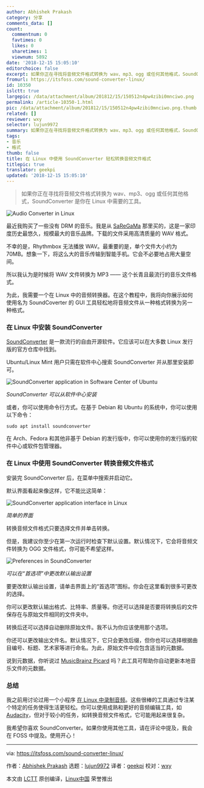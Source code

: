 ```yaml
---
author: Abhishek Prakash
category: 分享
comments_data: []
count:
  commentnum: 0
  favtimes: 0
  likes: 0
  sharetimes: 1
  viewnum: 5892
date: '2018-12-15 15:05:10'
editorchoice: false
excerpt: 如果你正在寻找将音频文件格式转换为 wav、mp3、ogg 或任何其他格式，SoundConverter 是你在 Linux 中需要的工具。
fromurl: https://itsfoss.com/sound-converter-linux/
id: 10350
islctt: true
largepic: /data/attachment/album/201812/15/150512n4pw4zibi0mnciwo.png
permalink: /article-10350-1.html
pic: /data/attachment/album/201812/15/150512n4pw4zibi0mnciwo.png.thumb.jpg
related: []
reviewer: wxy
selector: lujun9972
summary: 如果你正在寻找将音频文件格式转换为 wav、mp3、ogg 或任何其他格式，SoundConverter 是你在 Linux 中需要的工具。
tags:
- 音乐
- 格式
thumb: false
title: 在 Linux 中使用 SoundConverter 轻松转换音频文件格式
titlepic: true
translator: geekpi
updated: '2018-12-15 15:05:10'
---
```



> 
> 如果你正在寻找将音频文件格式转换为 wav、mp3、ogg 或任何其他格式，SoundConverter 是你在 Linux 中需要的工具。
> 
> 
> 


![Audio Converter in Linux](/data/attachment/album/201812/15/150512n4pw4zibi0mnciwo.png)


最近我购买了一些没有 DRM 的音乐。我是从 [SaReGaMa](https://en.wikipedia.org/wiki/Saregama) 那里买的，这是一家印度历史最悠久，规模最大的音乐品牌。下载的文件采用高清质量的 WAV 格式。


不幸的是，Rhythmbox 无法播放 WAV。最重要的是，单个文件大小约为 70MB。想象一下，将这么大的音乐传输到智能手机。它会不必要地占用大量空间。


所以我认为是时候将 WAV 文件转换为 MP3 —— 这个长青且最流行的音乐文件格式。


为此，我需要一个在 Linux 中的音频转换器。在这个教程中，我将向你展示如何使用名为 SoundCoverter 的 GUI 工具轻松地将音频文件从一种格式转换为另一种格式。


### 在 Linux 中安装 SoundConverter


[SoundConverter](http://soundconverter.org/) 是一款流行的自由开源软件。它应该可以在大多数 Linux 发行版的官方仓库中找到。


Ubuntu/Linux Mint 用户只需在软件中心搜索 SoundConverter 并从那里安装即可。


![SoundConverter application in Software Center of Ubuntu](/data/attachment/album/201812/15/150513ulebo0bf63e3e9wf.png)


*SoundConverter 可以从软件中心安装*


或者，你可以使用命令行方式。在基于 Debian 和 Ubuntu 的系统中，你可以使用以下命令：



```
sudo apt install soundconverter
```

在 Arch、Fedora 和其他非基于 Debian 的发行版中，你可以使用你的发行版的软件中心或软件包管理器。


### 在 Linux 中使用 SoundConverter 转换音频文件格式


安装完 SoundConverter 后，在菜单中搜索并启动它。


默认界面看起来像这样，它不能比这简单：


![SoundConverter application interface in Linux](/data/attachment/album/201812/15/150515yihi5tiigt5kodd5.jpg)


*简单的界面*


转换音频文件格式只要选择文件并单击转换。


但是，我建议你至少在第一次运行时检查下默认设置。默认情况下，它会将音频文件转换为 OGG 文件格式，你可能不希望这样。


![Preferences in SoundConverter](/data/attachment/album/201812/15/150516l15c52135c5szy5z.jpg)


*可以在“首选项”中更改默认输出设置*


要更改默认输出设置，请单击界面上的“首选项”图标。你会在这里看到很多可更改的选择。


你可以更改默认输出格式、比特率、质量等。你还可以选择是否要将转换后的文件保存在与原始文件相同的文件夹中。


转换后还可以选择自动删除原始文件。我不认为你应该使用那个选项。


你还可以更改输出文件名。默认情况下，它只会更改后缀，但你也可以选择根据曲目编号、标题、艺术家等进行命名。为此，原始文件中应包含适当的元数据。


说到元数据，你听说过 [MusicBrainz Picard](https://itsfoss.com/musicbrainz-picard/) 吗？此工具可帮助你自动更新本地音乐文件的元数据。


### 总结


我之前用讨论过用一个小程序 [在 Linux 中录制音频](https://itsfoss.com/record-streaming-audio/)。这些很棒的工具通过专注某个特定的任务使得生活更轻松。你可以使用成熟和更好的音频编辑工具，如 [Audacity](https://www.audacityteam.org/)，但对于较小的任务，如转换音频文件格式，它可能用起来很复杂。


我希望你喜欢 SoundConverter。如果你使用其他工具，请在评论中提及，我会在 FOSS 中提及。使用开心！




---


via: <https://itsfoss.com/sound-converter-linux/>


作者：[Abhishek Prakash](https://itsfoss.com/author/abhishek/) 选题：[lujun9972](https://github.com/lujun9972) 译者：[geekpi](https://github.com/geekpi) 校对：[wxy](https://github.com/wxy)


本文由 [LCTT](https://github.com/LCTT/TranslateProject) 原创编译，[Linux中国](https://linux.cn/) 荣誉推出